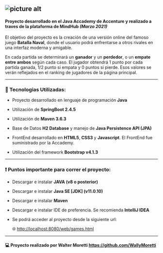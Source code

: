 ![picture alt](https://raw.githubusercontent.com/nachocastineira/Salvo/master/src/main/resources/static/web/img/salvobn_2.png)
------------------------------------

#### Proyecto desarrollado en el Java Accademy de Accenture y realizado a traves de la plataforma de MindHub ___(Marzo 2021)___ 
 El objetivo del proyecto es la creación de una versión online del famoso juego __Batalla Naval__, donde el usuario podrá enfrentarse a otros rivales en una interfaz moderna y amigable. 

En cada partida se determinará un __ganador__ y un __perdedor__, o un __empate entre ambos__ según cada caso. El jugador obtendrá 1 punto por cada partida ganada, 1/2 punto si empata y 0 puntos si pierde. Esos valores se verán reflejados en el ranking de jugadores de la página principal. 

------------------------------------

### :wrench: Tecnologias Utilizadas: ####

* Proyecto desarrollado en lenguaje de programación __Java__

* Utilización de __SpringBoot 2.4.5__

* Utilización de __Maven 3.6.3__

* Base de Datos __H2 Database__ y manejo de __Java Persistence API (JPA)__

* FrontEnd desarrollado en __HTML5__, __CSS3__ y __Javascript__. El FrontEnd fue suministrado por la Accademy.

* Utilización del framework __Bootstrap v4.1.3__
------------------------------------
 ### :exclamation: Puntos importante para correr el proyecto:
  * Descargar e instalar __JAVA (v8 o posterior)__

  * Descargar e instalar __Java SE [JDK] (v11.0.10)__

  * Descargar e instalar __Maven__

  * Descargar e instalar IDE de preferencia. Se recomienda __IntelliJ IDEA__

  * Se podrá acceder al proyecto desde la siguiente url:

     :globe_with_meridians: <http://localhost:8080/web/games.html>

***
#### :computer:  Proyecto realizado por Walter Moretti <https://github.com/WallyMoretti>

